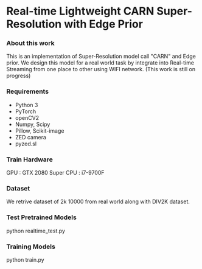 # Real-time Lightweight CARN Super-Resolution with Edge Prior

### About this work
This is an implementation of Super-Resolution model call "CARN" and Edge prior. We design this model for a real world task
by integrate into Real-time Streaming from one place to other using WIFI network.
(This work is still on progress)

### Requirements
- Python 3
- PyTorch
- openCV2
- Numpy, Scipy
- Pillow, Scikit-image
- ZED camera
- pyzed.sl

### Train Hardware
GPU : GTX 2080 Super
CPU : i7-9700F

### Dataset
We retrive dataset of 2k 10000 from real world along with DIV2K dataset.

### Test Pretrained Models
python realtime_test.py

### Training Models
python train.py
